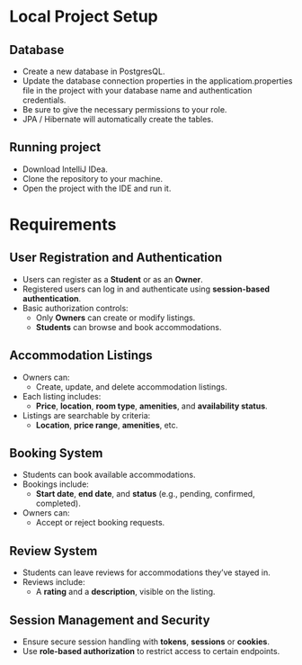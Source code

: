 # Local Project Setup

## Database
- Create a new database in PostgresQL.
- Update the database connection properties in the applicatiom.properties file in the project with your database name and authentication credentials.
- Be sure to give the necessary permissions to your role.
- JPA / Hibernate will automatically create the tables.

## Running project
- Download IntelliJ IDea.
- Clone the repository to your machine.
- Open the project with the IDE and run it.

  
# Requirements

## User Registration and Authentication
- Users can register as a **Student** or as an **Owner**.
- Registered users can log in and authenticate using **session-based authentication**.
- Basic authorization controls:
  - Only **Owners** can create or modify listings.
  - **Students** can browse and book accommodations.

## Accommodation Listings
- Owners can:
  - Create, update, and delete accommodation listings.
- Each listing includes:
  - **Price**, **location**, **room type**, **amenities**, and **availability status**.
- Listings are searchable by criteria:
  - **Location**, **price range**, **amenities**, etc.

## Booking System
- Students can book available accommodations.
- Bookings include:
  - **Start date**, **end date**, and **status** (e.g., pending, confirmed, completed).
- Owners can:
  - Accept or reject booking requests.

## Review System
- Students can leave reviews for accommodations they’ve stayed in.
- Reviews include:
  - A **rating** and a **description**, visible on the listing.

## Session Management and Security
- Ensure secure session handling with **tokens**, **sessions** or **cookies**.
- Use **role-based authorization** to restrict access to certain endpoints.
